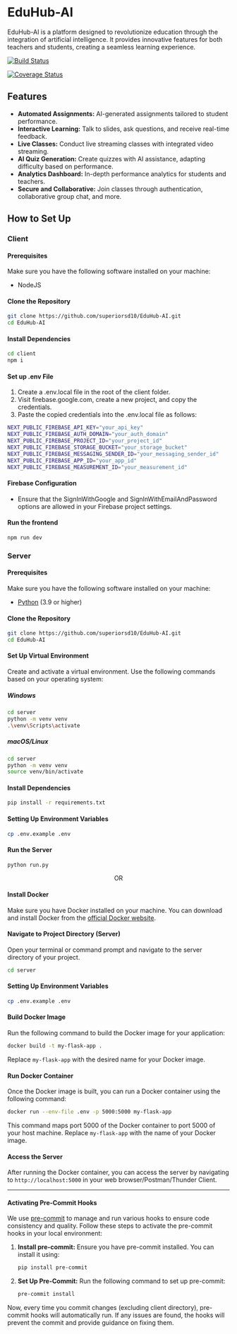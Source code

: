 # EduHub-AI

EduHub-AI is a platform designed to revolutionize education through the integration of artificial intelligence. It provides innovative features for both teachers and students, creating a seamless learning experience.

[![Build Status](https://app.travis-ci.com/superiorsd10/EduHub-AI.svg?token=MYziQR1XZ8drKKC8d3rb&branch=main)](https://app.travis-ci.com/superiorsd10/EduHub-AI)

[![Coverage Status](https://coveralls.io/repos/github/superiorsd10/EduSmart/badge.svg?branch=main)](https://coveralls.io/github/superiorsd10/EduSmart?branch=main)

## Features

- **Automated Assignments:** AI-generated assignments tailored to student performance.
- **Interactive Learning:** Talk to slides, ask questions, and receive real-time feedback.
- **Live Classes:** Conduct live streaming classes with integrated video streaming.
- **AI Quiz Generation:** Create quizzes with AI assistance, adapting difficulty based on performance.
- **Analytics Dashboard:** In-depth performance analytics for students and teachers.
- **Secure and Collaborative:** Join classes through authentication, collaborative group chat, and more.

## How to Set Up

### Client
#### Prerequisites
Make sure you have the following software installed on your machine:
- NodeJS
#### Clone the Repository
```bash
git clone https://github.com/superiorsd10/EduHub-AI.git
cd EduHub-AI
```
#### Install Dependencies
```bash
cd client
npm i
```
#### Set up .env File
1. Create a .env.local file in the root of the client folder.
2. Visit firebase.google.com, create a new project, and copy the credentials.
3. Paste the copied credentials into the .env.local file as follows:
```bash
NEXT_PUBLIC_FIREBASE_API_KEY="your_api_key"
NEXT_PUBLIC_FIREBASE_AUTH_DOMAIN="your_auth_domain"
NEXT_PUBLIC_FIREBASE_PROJECT_ID="your_project_id"
NEXT_PUBLIC_FIREBASE_STORAGE_BUCKET="your_storage_bucket"
NEXT_PUBLIC_FIREBASE_MESSAGING_SENDER_ID="your_messaging_sender_id"
NEXT_PUBLIC_FIREBASE_APP_ID="your_app_id"
NEXT_PUBLIC_FIREBASE_MEASUREMENT_ID="your_measurement_id"

```
#### Firebase Configuration
- Ensure that the SignInWithGoogle and SignInWithEmailAndPassword options are allowed in your Firebase project settings.

#### Run the frontend
```bash
npm run dev
```

### Server

#### Prerequisites

Make sure you have the following software installed on your machine:

- [Python](https://www.python.org/) (3.9 or higher)

#### Clone the Repository

```bash
git clone https://github.com/superiorsd10/EduHub-AI.git
cd EduHub-AI
```

#### Set Up Virtual Environment

Create and activate a virtual environment. Use the following commands based on your operating system:

##### Windows

```bash
cd server
python -m venv venv
.\venv\Scripts\activate
```

##### macOS/Linux

```bash
cd server
python -m venv venv
source venv/bin/activate
```

#### Install Dependencies

```bash
pip install -r requirements.txt
```

#### Setting Up Environment Variables

```bash
cp .env.example .env
```

#### Run the Server

```bash
python run.py
```

<p align="center">OR</p>

#### Install Docker

Make sure you have Docker installed on your machine. You can download and install Docker from the [official Docker website](https://www.docker.com/).

#### Navigate to Project Directory (Server)

Open your terminal or command prompt and navigate to the server directory of your project.

```bash
cd server
```

#### Setting Up Environment Variables

```bash
cp .env.example .env
```

#### Build Docker Image

Run the following command to build the Docker image for your application:

```bash
docker build -t my-flask-app .
```

Replace `my-flask-app` with the desired name for your Docker image.

#### Run Docker Container

Once the Docker image is built, you can run a Docker container using the following command:

```bash
docker run --env-file .env -p 5000:5000 my-flask-app
```

This command maps port 5000 of the Docker container to port 5000 of your host machine. Replace `my-flask-app` with the name of your Docker image.

#### Access the Server

After running the Docker container, you can access the server by navigating to `http://localhost:5000` in your web browser/Postman/Thunder Client.

---

#### Activating Pre-Commit Hooks

We use [pre-commit](https://pre-commit.com/) to manage and run various hooks to ensure code consistency and quality. Follow these steps to activate the pre-commit hooks in your local environment:

1. **Install pre-commit:**
    Ensure you have pre-commit installed. You can install it using:

    ```bash
    pip install pre-commit
    ```

2. **Set Up Pre-Commit:**
    Run the following command to set up pre-commit:

    ```bash
    pre-commit install
    ```

Now, every time you commit changes (excluding client directory), pre-commit hooks will automatically run. If any issues are found, the hooks will prevent the commit and provide guidance on fixing them.
